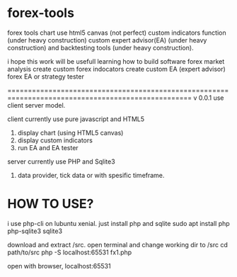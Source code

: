 # forex-tools
forex tools
chart use html5 canvas (not perfect)
custom indicators function (under heavy construction)
custom expert advisor(EA) (under heavy construction)
and backtesting tools (under heavy construction).

i hope this work will be usefull
learning how to build software
forex market analysis
create custom forex indocators
create custom EA (expert advisor)
forex EA or strategy tester

===================================================================================================
v 0.0.1
use client server model.

client currently use pure javascript and HTML5
1. display chart (using HTML5 canvas)
2. display custom indicators
3. run EA and EA tester

server currently use PHP and Sqlite3
1. data provider, tick data or with spesific timeframe.

# HOW TO USE?
i use php-cli on lubuntu xenial.
just install php and sqlite
sudo apt install php php-sqlite3 sqlite3

download and extract /src.
open terminal and change working dir to /src
cd path/to/src
php -S localhost:65531 fx1.php

open with browser, localhost:65531
